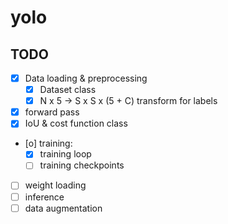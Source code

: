 # yolo

## TODO
- [X] Data loading & preprocessing
  - [X] Dataset class
  - [X] N x 5 -> S x S x (5 + C) transform for labels
- [X] forward pass
- [X] IoU & cost function class
- [o] training:
  - [X] training loop
  - [ ] training checkpoints
- [ ] weight loading
- [ ] inference
- [ ] data augmentation
